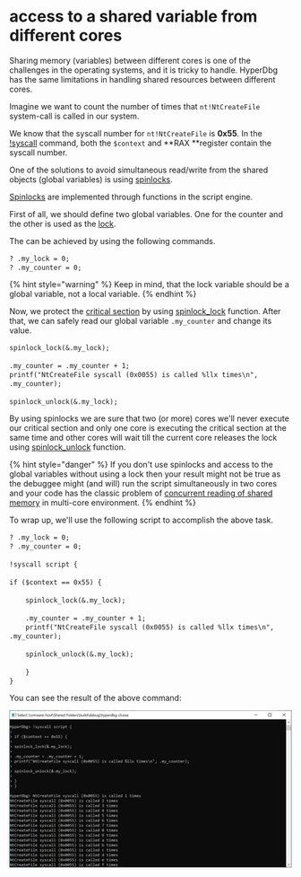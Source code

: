 # access to a shared variable from different cores

Sharing memory (variables) between different cores is one of the challenges in the operating systems, and it is tricky to handle. HyperDbg has the same limitations in handling shared resources between different cores.

Imagine we want to count the number of times that `nt!NtCreateFile` system-call is called in our system. 

We know that the syscall number for `nt!NtCreateFile` is **0x55**. In the [!syscall](https://docs.hyperdbg.org/commands/extension-commands/syscall#context) command, both the `$context` and **RAX **register contain the syscall number.

One of the solutions to avoid simultaneous read/write from the shared objects (global variables) is using [spinlocks](https://en.wikipedia.org/wiki/Spinlock).

[Spinlocks](https://docs.hyperdbg.org/commands/scripting-language/functions/spinlocks) are implemented through functions in the script engine.

First of all, we should define two global variables. One for the counter and the other is used as the [lock](https://en.wikipedia.org/wiki/Lock_\(computer_science\)).

The can be achieved by using the following commands.

```
? .my_lock = 0;
? .my_counter = 0;
```

{% hint style="warning" %}
Keep in mind, that the lock variable should be a global variable, not a local variable.
{% endhint %}

Now, we protect the [critical section](https://en.wikipedia.org/wiki/Critical_section) by using [spinlock_lock](https://docs.hyperdbg.org/commands/scripting-language/functions/spinlocks/spinlock_lock) function. After that, we can safely read our global variable `.my_counter` and change its value.

```
spinlock_lock(&.my_lock); 

.my_counter = .my_counter + 1;
printf("NtCreateFile syscall (0x0055) is called %llx times\n", .my_counter);
	
spinlock_unlock(&.my_lock);
```

By using spinlocks we are sure that two (or more) cores we'll never execute our critical section and only one core is executing the critical section at the same time and other cores will wait till the current core releases the lock using [spinlock_unlock](https://docs.hyperdbg.org/commands/scripting-language/functions/spinlocks/spinlock_unlock) function.

{% hint style="danger" %}
If you don't use spinlocks and access to the global variables without using a lock then your result might not be true as the debuggee might (and will) run the script simultaneously in two cores and your code has the classic problem of [concurrent reading of shared memory](https://en.wikipedia.org/wiki/Concurrent_computing) in multi-core environment.
{% endhint %}

To wrap up, we'll use the following script to accomplish the above task.

```clike
? .my_lock = 0;
? .my_counter = 0;

!syscall script {

if ($context == 0x55) {

	spinlock_lock(&.my_lock); 
	
	.my_counter = .my_counter + 1;
	printf("NtCreateFile syscall (0x0055) is called %llx times\n", .my_counter);
	
	spinlock_unlock(&.my_lock);

	}
}
```

You can see the result of the above command:

![Counting NtCreateFile System-calls](../../../.gitbook/assets/counting-NtCreateFile-syscalls.PNG)

